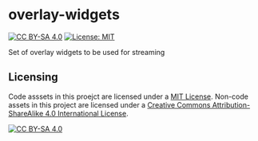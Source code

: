 # overlay-widgets

[![CC BY-SA 4.0][cc-by-sa-shield]][cc-by-sa]  [![License: MIT][mit-shield]][mit]

Set of overlay widgets to be used for streaming

## Licensing 

Code asssets in this proejct are licensed under a [MIT License][mit].
Non-code assets in this project are licensed under a [Creative Commons Attribution-ShareAlike 4.0 International License][cc-by-sa].

[![CC BY-SA 4.0][cc-by-sa-image]][cc-by-sa]


[cc-by-sa]: http://creativecommons.org/licenses/by-sa/4.0/
[cc-by-sa-image]: https://licensebuttons.net/l/by-sa/4.0/88x31.png
[cc-by-sa-shield]: https://img.shields.io/badge/License-CC%20BY--SA%204.0-lightgrey.svg
[mit]: https://opensource.org/licenses/MIT
[mit-shield]: https://img.shields.io/badge/License-MIT-yellow.svg
